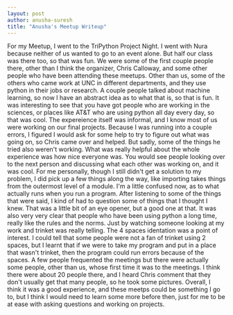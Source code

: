 ```yaml
---
layout: post
author: anusha-suresh
title: "Anusha's Meetup Writeup"
---
```



For my Meetup, I went to the TriPython Project Night. I went with Nura because neither of us wanted to go to an event alone. But half our class was there too, so that was fun. We were some of the first couple people there, other than I think the organizer, Chris Calloway, and some other people who have been attending these meetups. Other than us, some of the others who came work at UNC in different departments, and they use python in their jobs or research. A couple people talked about machine learning, so now I have an abstract idea as to what that is, so that is fun. It was interesting to see that you have got people who are working in the sciences, or places like AT&T who are using python all day every day, so that was cool. The expereience itself was informal, and I know most of us were working on our final projects. Because I was running into a couple errors, I figured I would ask for some help to try to figure out what was going on, so Chris came over and helped. But sadly, some of the things he tried also weren't working. What was really helpful about the whole experience was how nice everyone was. You would see people looking over to the next person and discussing what each other was working on, and it was cool. For me personally, though I still didn't get a solution to my problem, I did pick up a few things along the way, like importing takes things from the outermost level of a module. I'm a little confused now, as to what actually runs when you run a program. After listening to some of the things that were said, I kind of had to question some of things that I thought I knew. That was a little bit of an eye opener, but a good one at that. It was also very very clear that people who have been using python a long time, really like the rules and the norms. Just by watching someone looking at my work and trinket was really telling. The 4 spaces identation was a point of interest. I could tell that some people were not a fan of trinket using 2 spaces, but I learnt that if we were to take my program and put in a place that wasn't trinket, then the program could run errors because of the spaces. A few people frequented the meetings but there were actually some people, other than us, whose first time it was to the meetings. I think there were about 20 people there, and I heard Chris comment that they don't usually get that many people, so he took some pictures. Overall, I think it was a good experience, and these meetps could be something I go to, but I think I would need to learn some more before then, just for me to be at ease with asking questions and working on projects.
